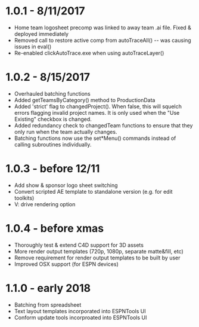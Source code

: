 1.0.1 - 8/11/2017
===================================================================================================
- Home team logosheet precomp was linked to away team .ai file. Fixed & deployed immediately
- Removed call to restore active comp from autoTraceAll() -- was causing issues in eval()
- Re-enabled clickAutoTrace.exe when using autoTraceLayer()

1.0.2 - 8/15/2017
===================================================================================================
- Overhauled batching functions
- Added getTeamsByCategory() method to ProductionData
- Added 'strict' flag to changedProject(). When false, this will squelch errors flagging invalid
  project names. It is only used when the "Use Existing" checkbox is changed.
- Added redundancy check to changedTeam functions to ensure that they only run when the team 
  actually changes.
- Batching functions now use the set*Menu() commands instead of calling subroutines individually.

1.0.3 - before 12/11
===================================================================================================
* Add show & sponsor logo sheet switching
* Convert scripted AE template to standalone version (e.g. for edit toolkits)
* V: drive rendering option

1.0.4 - before xmas
===================================================================================================
* Thoroughly test & extend C4D support for 3D assets
* More render output templates (720p, 1080p, separate matte&fill, etc)
* Remove requirement for render output templates to be built by user
* Improved OSX support (for ESPN devices)

1.1.0 - early 2018
===================================================================================================
* Batching from spreadsheet
* Text layout templates incorporated into ESPNTools UI
* Conform update tools incorproated into ESPNTools UI